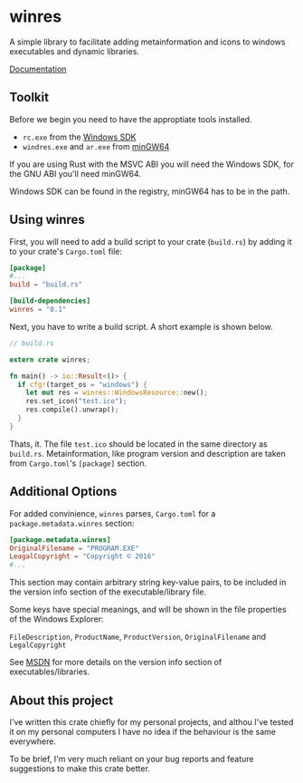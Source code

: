 # winres

A simple library to facilitate adding metainformation and icons to windows
executables and dynamic libraries.

[Documentation](https://mxre.github.io/winres)

## Toolkit

Before we begin you need to have the approptiate tools installed.
 - `rc.exe` from the [Windows SDK]
 - `windres.exe` and `ar.exe` from [minGW64]
 
[Windows SDK]: https://developer.microsoft.com/en-us/windows/downloads/windows-10-sdk
[minGW64]: http://mingw-w64.org

If you are using Rust with the MSVC ABI you will need the Windows SDK,
for the GNU ABI you'll need minGW64.

Windows SDK can be found in the registry, minGW64 has to be in the path.

## Using winres

First, you will need to add a build script to your crate (`build.rs`)
by adding it to your crate's `Cargo.toml` file:

```toml
[package]
#...
build = "build.rs"

[build-dependencies]
winres = "0.1"
```

Next, you have to write a build script. A short
example is shown below.

```rust
// build.rs

extern crate winres;

fn main() -> io::Result<()> {
  if cfg!(target_os = "windows") {
    let mut res = winres::WindowsResource::new();
    res.set_icon("test.ico");
    res.compile().unwrap();
  }
}
```

Thats, it. The file `test.ico` should be located in the same directory as `build.rs`.
Metainformation, like program version and description are taken from `Cargo.toml`'s `[package]`
section.

## Additional Options

For added convinience, `winres` parses, `Cargo.toml` for a `package.metadata.winres` section:

```toml
[package.metadata.winres]
OriginalFilename = "PROGRAM.EXE"
LeagalCopyright = "Copyright © 2016"
#...
```

This section may contain arbitrary string key-value pairs, to be included
in the version info section of the executable/library file.

Some keys have special meanings, and will be shown in the file properties
of the Windows Explorer:

`FileDescription`, `ProductName`, `ProductVersion`, `OriginalFilename` and `LegalCopyright`

See [MSDN]
for more details on the version info section of executables/libraries.

[MSDN]: https://msdn.microsoft.com/en-us/library/windows/desktop/aa381058.aspx

## About this project

I've written this crate chiefly for my personal projects, and althou I've tested it
on my personal computers I have no idea if the behaviour is the same everywhere.

To be brief, I'm very much reliant on your bug reports and feature suggestions
to make this crate better.
